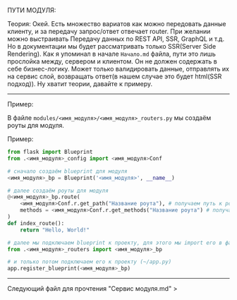 ПУТИ МОДУЛЯ:


Теория: 
Окей. Есть множество вариатов как можно передовать данные клиенту, и за 
передачу  запрос/ответ отвечает router. При желании можно выстраивать 
Передачу данных по REST API, SSR, GraphQL и т.д. 
Но в документации мы будет рассматривать только SSR(Server Side Rendering).
Как я упоминал в начале `Начало.md` файла, пути это лишь прослойка между,
сервером и клиентом. Он не должен содержать в себе бизнес-логику. 
Может только валидировать данные, отправлять их на сервис слой, возвращать ответ(в нашем случае это будет html(SSR подход)). 
Ну хватит теории, давайте к примеру.

--------------------------------

Пример:

В файле `modules/<имя_модуля>/<имя_модуля>_routers.py` мы создаём роуты для модуля.

Пример:
```python
from flask import Blueprint
from .<имя_модуля>_config import <имя_модуля>Conf

# сначало создаём blueprint для модуля
<имя_модуля>_bp = Blueprint('<имя_модуля>', __name__)

# далее создаём роуты для модуля
@<имя_модуля>_bp.route(
    <имя_модуля>Conf.r.get_path("Название роута"), # получаем путь к роуту из конфигурации
    methods = <имя_модуля>Conf.r.get_methods("Название роута") # получаем методы для роута из конфигурации
)
def index_route():
    return "Hello, World!"

```


```python
# далее мы подключаем blueprint к проекту, для этого мы import его в файл `__init__.py`
from .<имя_модуля>_routers import <имя_модуля>_bp

# и только потом подключаем его к проекту (~/app.py)
app.register_blueprint(<имя_модуля>_bp)
```

--------------------------------


Следующий файл для прочтения "Сервис модуля.md" >
